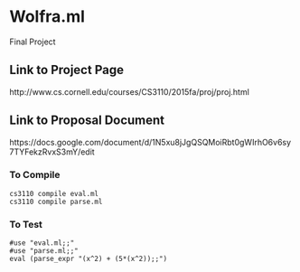 # Wolfra.ml
Final Project

<h2>Link to Project Page</h2>
http://www.cs.cornell.edu/courses/CS3110/2015fa/proj/proj.html

<h2>Link to Proposal Document</h2>
https://docs.google.com/document/d/1N5xu8jJgQSQMoiRbt0gWIrhO6v6sy7TYFekzRvxS3mY/edit

<h3> To Compile </h3>
<code>cs3110 compile eval.ml</code></br>
<code>cs3110 compile parse.ml</code>

<h3> To Test </h3>
<code>#use "eval.ml;;"</code></br>
<code>#use "parse.ml;;"</code></br>
<code>eval (parse_expr "(x^2) + (5*(x^2));;")</code>


